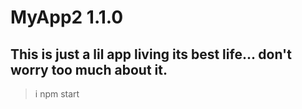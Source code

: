 # MyApp2 1.1.0

## This is just a lil app living its best life... don't worry too much about it.

> i
> npm start
